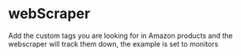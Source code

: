 # webScraper
Add the custom tags you are looking for in Amazon products and the webscraper will track them down, the example is set to monitors
